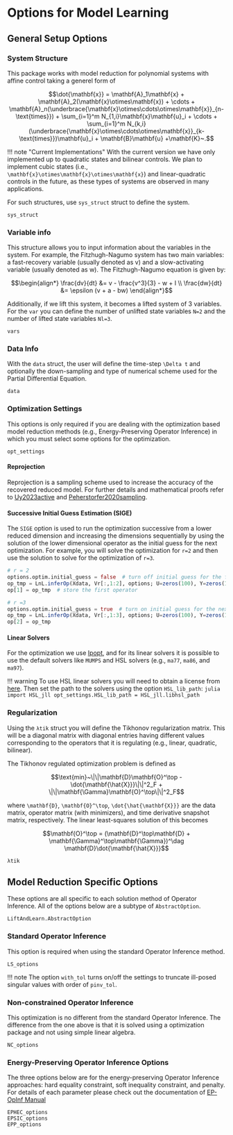 # Options for Model Learning

## General Setup Options

### System Structure
This package works with model reduction for polynomial systems with affine control taking a generel form of 

```math
\dot{\mathbf{x}} = \mathbf{A}_1\mathbf{x} + \mathbf{A}_2(\mathbf{x}\otimes\mathbf{x}) + \cdots + \mathbf{A}_n(\underbrace{\mathbf{x}\otimes\cdots\otimes\mathbf{x}}_{n-\text{times}}) + \sum_{i=1}^m N_{1,i}\mathbf{x}\mathbf{u}_i + \cdots + \sum_{i=1}^m N_{k,i}(\underbrace{\mathbf{x}\otimes\cdots\otimes\mathbf{x}}_{k-\text{times}})\mathbf{u}_i + \mathbf{B}\mathbf{u} +\mathbf{K}~.
```

!!! note "Current Implementations"
    With the current version we have only implemented up to quadratic states and bilinear controls. We plan to implement cubic states (i.e., ``\mathbf{x}\otimes\mathbf{x}\otimes\mathbf{x}``) and linear-quadratic controls in the future, as these types of systems are observed in many applications. 

For such structures, use `sys_struct` struct to define the system.

```@docs
sys_struct
```

### Variable info
This structure allows you to input information about the variables in the system. For example, the Fitzhugh-Nagumo system has two main variables: a fast-recovery variable (usually denoted as v) and a slow-activating variable (usually denoted as w). The Fitzhugh-Nagumo equation is given by:
```math
\begin{align*}
    \frac{dv}{dt} &= v - \frac{v^3}{3} - w + I \\
    \frac{dw}{dt} &= \epsilon (v + a - bw)
\end{align*}
```
Additionally, if we lift this system, it becomes a lifted system of 3 variables. For the `var` you can define the number of unlifted state variables `N=2` and the number of lifted state variables `Nl=3`.

```@docs
vars
```

### Data Info
With the `data` struct, the user will define the time-step ``\Delta t`` and optionally the down-sampling and type of numerical scheme used for the Partial Differential Equation.

```@docs
data
```

### Optimization Settings
This options is only required if you are dealing with the optimization based model reduction methods (e.g., Energy-Preserving Operator Inference) in which you must select some options for the optimization. 

```@docs
opt_settings
```

#### Reprojection
Reprojection is a sampling scheme used to increase the accuracy of the recovered reduced model. For further details and mathematical proofs refer to [Uy2023active](@cite) and [Peherstorfer2020sampling](@cite).

#### Successive Initial Guess Estimation (SIGE)
The `SIGE` option is used to run the optimization successive from a lower reduced dimension and increasing the dimensions sequentially by using the solution of the lower dimensional operator as the initial guess for the next optimization. For example, you will solve the optimization for `r=2` and then use the solution to solve for the optimization of `r=3`.

```julia
# r = 2
options.optim.initial_guess = false  # turn off initial guess for the first iteration
op_tmp = LnL.inferOp(Xdata, Vr[:,1:2], options; U=zeros(100), Y=zeros(100), Xdot=Xdotdata)  # compute the first operator
op[1] = op_tmp  # store the first operator

# r =3
options.optim.initial_guess = true  # turn on initial guess for the next step
op_tmp = LnL.inferOp(Xdata, Vr[:,1:3], options; U=zeros(100), Y=zeros(100), Xdot=Xdotdata, IG=LnL.operators(A=op_tmp.A, F=op_tmp.F)) # compute the second operator
op[2] = op_tmp
```

#### Linear Solvers
For the optimization we use [Ipopt](https://coin-or.github.io/Ipopt/), and for its linear solvers it is possible to use the default solvers like `MUMPS` and HSL solvers (e.g., `ma77`, `ma86`, and `ma97`).

!!! warning
    To use HSL linear solvers you will need to obtain a license from [here](https://licences.stfc.ac.uk/product/libhsl). Then set the path to the solvers using the option `HSL_lib_path`:
    ```julia
    import HSL_jll
    opt_settings.HSL_lib_path = HSL_jll.libhsl_path
    ```

### Regularization
Using the `λtik` struct you will define the Tikhonov regularization matrix. This will be a diagonal matrix with diagonal entries having different values corresponding to the operators that it is regulating (e.g., linear, quadratic, bilinear). 

The Tikhonov regulated optimization problem is defined as 
```math
\text{min}~\|\|\mathbf{D}\mathbf{O}^\top - \dot{\mathbf{\hat{X}}}\|\|^2_F + \|\|\mathbf{\Gamma}\mathbf{O}^\top\|\|^2_F
```
where ``\mathbf{D}``, ``\mathbf{O}^\top``, ``\dot{\hat{\mathbf{X}}}`` are the data matrix, operator matrix (with minimizers), and time derivative snapshot matrix, respectively. The linear least-squares solution of this becomes
```math
\mathbf{O}^\top = (\mathbf{D}^\top\mathbf{D} + \mathbf{\Gamma}^\top\mathbf{\Gamma})^\dag \mathbf{D}\dot{\mathbf{\hat{X}}}
```

```@docs
λtik
```

## Model Reduction Specific Options

These options are all specific to each solution method of Operator Inference. All of the options below are a subtype of `AbstractOption`.

```@docs
LiftAndLearn.AbstractOption
```

### Standard Operator Inference
This option is required when using the standard Operator Inference method.

```@docs 
LS_options
```

!!! note
    The option `with_tol` turns on/off the settings to truncate ill-posed singular values with order of `pinv_tol`.

### Non-constrained Operator Inference
This optimization is no different from the standard Operator Inference. The difference from the one above is that it is solved using a optimization package and not using simple linear algebra.

```@docs
NC_options
```

### Energy-Preserving Operator Inference Options
The three options below are for the energy-preserving Operator Inference approaches: hard equality constraint, soft inequality constraint, and penalty. For details of each parameter please check out the documentation of [EP-OpInf Manual](nonintrusive/EPOpInf.md)


```@docs
EPHEC_options
EPSIC_options
EPP_options
```